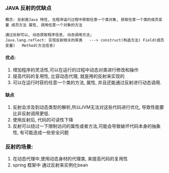 ### JAVA 反射的优缺点
    概念: 反射是Java 特性, 在程序运行过程中获取任意一个类对象, 获取任意一个类的成员变量 成员方法 属性, 调用任意一个对象的方法
    
    通过反射可以, 动态获取程序信息, 动态调用方法;
    Java.lang.reflect: 实现反射相关的库类   ---> construct(构造方法) Field(成员变量)   Method(方法信息)
#### 优点:
1. 增加程序的灵活性,可以在运行的过程中动态对类进行修改和操作
2. 提高代码的复用性, 比容动态代理, 就是用的反射来实现的
3. 可以在运行时获的任意一个类的方法, 属性, 并且还能通过反射进行动态调用.

#### 缺点
1. 反射会涉及到动态类型的解析,所以JVM无法对这些代码进行优化, 导致性能要比非反射调用更低.
2. 使用反射后, 代码的可读性下降
3. 反射可以绕过一下限制访问的属性或者方法,可能会导致破坏代码本身的抽象性, 有可能造成一些安全问题

### 反射的场景:
1. 在动态代理中,使用动态身材的代理类, 来提高代码的复用性
2. spring 框架中 通过反射来实例化bean

